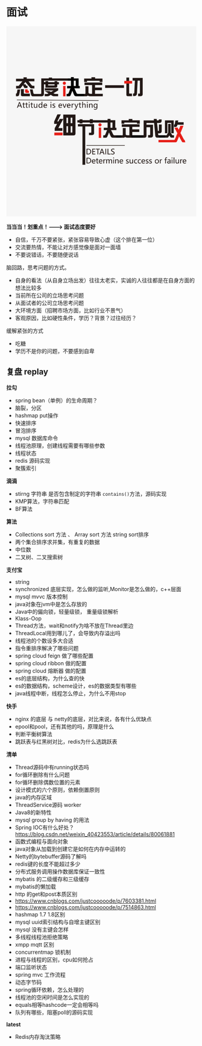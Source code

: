# 面试

![](img/attitude.jpg)


**当当当！划重点！———> 面试态度要好**

- 自信，千万不要紧张，紧张容易导致心虚（这个排在第一位）
- 交流要热情，不能让对方感觉像是面对一面墙
- 不要说错话，不要随便说话

脑回路，思考问题的方式。

- 自身的看法（从自身立场出发）往往太老实，实诚的人往往都是在自身方面的想法比较多
- 当前所在公司的立场思考问题
- 从面试者的公司立场思考问题
- 大环境方面（招聘市场方面，比如行业不景气）
- 客观原因，比如硬性条件，学历？背景？过往经历？

缓解紧张的方式

- 吃糖
- 学历不是你的问题，不要感到自卑

## 复盘 replay

**拉勾**

- spring bean（单例）的生命周期？
- 脑裂，分区
- hashmap put操作
- 快速排序
- 冒泡排序
- mysql 数据库命令
- 线程池原理，创建线程需要有哪些参数
- 线程状态
- redis 源码实现
- 聚簇索引

**滴滴**

- stirng 字符串 是否包含制定的字符串 `contains()`方法，源码实现
- KMP算法，字符串匹配
- BF算法

**算法**

- Collections sort 方法 、 Array sort 方法 string sort排序
- 两个集合排序求并集，有重复的数据
- 中位数
- 二叉树、二叉搜索树

**支付宝**

- string
- synchronized 底层实现，怎么做的监听,Monitor是怎么做的，c++层面
- mysql mvvc 版本控制
- java对象在jvm中是怎么存放的
- Java中的偏向锁，轻量级锁， 重量级锁解析
- Klass-Oop
- Thread方法，wait和notify为啥不放在Thread里边
- ThreadLocal用到哪儿了，会导致内存溢出吗
- 线程池的个数设多大合适
- 指令重排序解决了哪些问题
- spring cloud feign 做了哪些配置
- spring cloud ribbon 做的配置
- spring cloud 熔断器 做的配置
- es的底层结构，为什么查的快
- es的数据结构，scheme设计，es的数据类型有哪些
- java线程中断，线程怎么停止，为什么不用stop

**快手**

- nginx 的底层 与 netty的底层，对比来说，各有什么优缺点
- epool和pool，还有其他的吗，原理是什么
- 判断平衡树算法
- 跳跃表与红黑树对比，redis为什么选跳跃表

**清单**

- Thread源码中有running状态吗
- for循环删除有什么问题
- for循环删除偶数位置的元素
- 设计模式的六个原则，依赖倒置原则
- java的内存区域
- ThreadService源码 worker
- Java8的新特性
- mysql group by having 的用法
- Spring IOC有什么好处？https://blog.csdn.net/weixin_40423553/article/details/80061881
- 函数式编程与面向对象
- java对象从加载到创建它是如何在内存中运转的
- Netty的bytebuffer源码了解吗
- redis键的长度不能超过多少
- 分布式服务调用操作数据库保证一致性
- mybatis 的二级缓存和三级缓存
- mybatis的懒加载
- http 的get和post本质区别
- https://www.cnblogs.com/justcooooode/p/7603381.html
- https://www.cnblogs.com/justcooooode/p/7514863.html
- hashmap  1.7  1.8区别
- mysql uuid索引结构与自增主键区别
- mysql  没有主键会怎样
- 多线程线程池拒绝策略
- xmpp  mqtt  区别
- concurrentmap  锁机制
- 进程与线程的区别，cpu如何抢占
- 端口监听状态
- spring mvc 工作流程
- 动态字节码
- spring循环依赖，怎么处理的
- 线程池的空闲时间是怎么实现的
- equals相等hashcode一定会相等吗
- 队列有哪些，阻塞poll的源码实现

**latest**

- Redis内存淘汰策略

